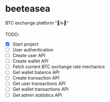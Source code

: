 # beeteasea

BTC exchange platform "🐝☕🌊"


TODO:
- [x] Start project
- [ ] User authentication
- [ ] Create user API
- [ ] Create wallet API
- [ ] Fetch current BTC exchange rate mechanics
- [ ] Get wallet balance API
- [ ] Create transaction API
- [ ] Get user transactions API
- [ ] Get wallet transactions API
- [ ] Get admin statistics API

